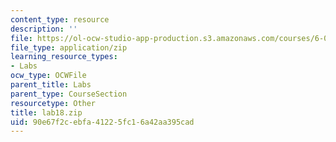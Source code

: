 ```yaml
---
content_type: resource
description: ''
file: https://ol-ocw-studio-app-production.s3.amazonaws.com/courses/6-071j-introduction-to-electronics-signals-and-measurement-spring-2006/90e67f2cebfa41225fc16a42aa395cad_lab18.zip
file_type: application/zip
learning_resource_types:
- Labs
ocw_type: OCWFile
parent_title: Labs
parent_type: CourseSection
resourcetype: Other
title: lab18.zip
uid: 90e67f2c-ebfa-4122-5fc1-6a42aa395cad
---
```

